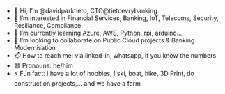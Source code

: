 - 👋 Hi, I’m @davidparktieto, CTO@tietoevrybanking
- 👀 I’m interested in Financial Services, Banking, IoT, Telecoms, Security, Resiliance, Compliance
- 🌱 I’m currently learning Azure, AWS, Python, rpi, arduino...
- 💞️ I’m looking to collaborate on Public Cloud projects & Banking Modernisation
- 📫 How to reach me: via linked-in, whatsapp, if you know the numbers
- 😄 Pronouns: he/him
- ⚡ Fun fact: I have a lot of hobbies, I ski, boat, hike, 3D Print, do construction projects,... and we have a farm

<!---
davidparktieto/davidparktieto is a ✨ special ✨ repository because its `README.md` (this file) appears on your GitHub profile.
You can click the Preview link to take a look at your changes.
--->
